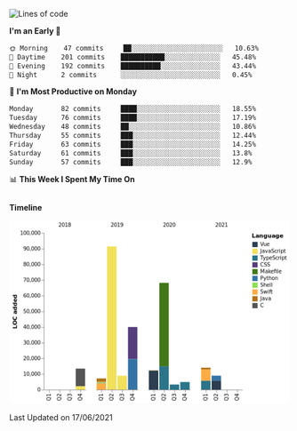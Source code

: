 <!--START_SECTION:waka-->
![Lines of code](https://img.shields.io/badge/From%20Hello%20World%20I%27ve%20Written-272990%20lines%20of%20code-blue)

**I'm an Early 🐤** 

```text
🌞 Morning    47 commits     ██░░░░░░░░░░░░░░░░░░░░░░░   10.63% 
🌆 Daytime    201 commits    ███████████░░░░░░░░░░░░░░   45.48% 
🌃 Evening    192 commits    ██████████░░░░░░░░░░░░░░░   43.44% 
🌙 Night      2 commits      ░░░░░░░░░░░░░░░░░░░░░░░░░   0.45%

```
📅 **I'm Most Productive on Monday** 

```text
Monday       82 commits     ████░░░░░░░░░░░░░░░░░░░░░   18.55% 
Tuesday      76 commits     ████░░░░░░░░░░░░░░░░░░░░░   17.19% 
Wednesday    48 commits     ██░░░░░░░░░░░░░░░░░░░░░░░   10.86% 
Thursday     55 commits     ███░░░░░░░░░░░░░░░░░░░░░░   12.44% 
Friday       63 commits     ███░░░░░░░░░░░░░░░░░░░░░░   14.25% 
Saturday     61 commits     ███░░░░░░░░░░░░░░░░░░░░░░   13.8% 
Sunday       57 commits     ███░░░░░░░░░░░░░░░░░░░░░░   12.9%

```


📊 **This Week I Spent My Time On** 

```text
```

**Timeline**

![Chart not found](https://raw.githubusercontent.com/johann-lr/johann-lr/master/charts/bar_graph.png) 


 Last Updated on 17/06/2021
<!--END_SECTION:waka-->
